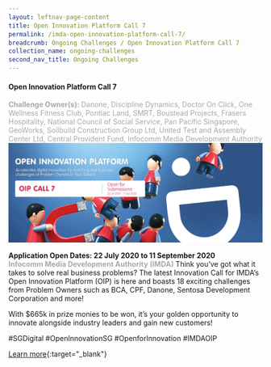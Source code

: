 ```yaml
---
layout: leftnav-page-content
title: Open Innovation Platform Call 7
permalink: /imda-open-innovation-platform-call-7/
breadcrumb: Ongoing Challenges / Open Innovation Platform Call 7
collection_name: ongoing-challenges
second_nav_title: Ongoing Challenges
---
```


#### Open Innovation Platform Call 7
<font color="#a9a9a9"><b>Challenge Owner(s): </b>Danone, Discipline Dynamics, Doctor On Click, One Wellness Fitness Club, Pontiac Land, SMRT, Boustead Projects, Frasers Hospitality, National Council of Social Service, Pan Pacific Singapore, GeoWorks, Soilbuild Construction Group Ltd, United Test and Assembly Center Ltd, Central Provident Fund, Infocomm Media Development Authority</font>
[![1](/images/ongoing-challenges/oip-call-7.jpg)](https://www.openinnovation.sg/about)

**Application Open Dates: 22 July 2020 to 11 September 2020**<br>
<font color=" #a9a9a9"><b>Infocomm Media Development Authority (IMDA)</b></font>
Think you’ve got what it takes to solve real business problems? The latest Innovation Call for IMDA’s Open Innovation Platform (OIP) is here and boasts 18 exciting challenges from Problem Owners such as BCA, CPF, Danone, Sentosa Development Corporation and more!<br>


With $665k in prize monies to be won, it’s your golden opportunity to innovate alongside industry leaders and gain new customers!<br>

#SGDigital #OpenInnovationSG #OpenforInnovation #IMDAOIP


[Learn more](https://www.openinnovation.sg/about){:target="_blank"}
